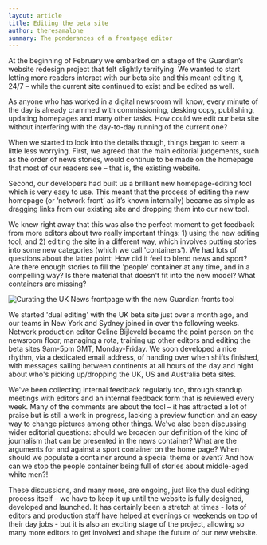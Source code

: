 ```yaml
---
layout: article
title: Editing the beta site 
author: theresamalone
summary: The ponderances of a frontpage editor 
---
```


At the beginning of February we embarked on a stage of the Guardian’s website redesign project that felt slightly terrifying. We wanted to start
letting more readers interact with our beta site and this meant editing it, 24/7 – while the current site continued to exist and be edited as well.

As anyone who has worked in a digital newsroom will know, every minute of the day is already crammed with commissioning, desking copy, publishing,
updating homepages and many other tasks. How could we edit our beta site without interfering with the day-to-day running of the current one?

When we started to look into the details though, things began to seem a little less worrying. First, we agreed that the main editorial judgements,
such as the order of news stories, would continue to be made on the homepage that most of our readers see – that is, the existing website.

Second, our developers had built us a brilliant new homepage-editing tool which is very easy to use. This meant that the process of editing the new
homepage (or ‘network front’ as it’s known internally) became as simple as dragging links from our existing site and dropping them into our new tool.

We knew right away that this was also the perfect moment to get feedback from more editors about two really important things: 1) using the new editing
tool; and 2) editing the site in a different way, which involves putting stories into some new categories (which we call 'containers'). We had lots of
questions about the latter point: How did it feel to blend news and sport? Are there enough stories to fill the 'people' container at any time, and in
a compelling way? Is there material that doesn't fit into the new model? What containers are missing?

![Curating the UK News frontpage with the new Guardian fronts tool](/assets/images/publishing-an-article.gif)

We started 'dual editing' with the UK beta site just over a month ago, and our teams in New York and Sydney joined in over the following weeks.
Network production editor Celine Bijleveld became the point person on the newsroom floor, managing a rota, training up other editors and editing the
beta sites 9am-5pm GMT, Monday-Friday. We soon developed a nice rhythm, via a dedicated email address, of handing over when shifts finished, with
messages sailing between continents at all hours of the day and night about who's picking up/dropping the UK, US and Australia beta sites.

We've been collecting internal feedback regularly too, through standup meetings with editors and an internal feedback form that is reviewed every
week. Many of the comments are about the tool – it has attracted a lot of praise but is still a work in progress, lacking a preview function and an
easy way to change pictures among other things. We've also been discussing wider editorial questions: should we broaden our definition of the kind of
journalism that can be presented in the news container? What are the arguments for and against a sport container on the home page? When should we
populate a container around a special theme or event? And how can we stop the people container being full of stories about middle-aged white men?!

These discussions, and many more, are ongoing, just like the dual editing process itself – we have to keep it up until the website is fully designed,
developed and launched. It has certainly been a stretch at times - lots of editors and production staff have helped at evenings or weekends on top of
their day jobs - but it is also an exciting stage of the project, allowing so many more editors to get involved and shape the future of our new
website.
